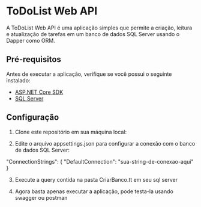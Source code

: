 # ToDoList Web API

A ToDoList Web API é uma aplicação simples que permite a criação, leitura e atualização de tarefas em um banco de dados SQL Server usando o Dapper como ORM.

## Pré-requisitos

Antes de executar a aplicação, verifique se você possui o seguinte instalado:

- [ASP.NET Core SDK](https://dotnet.microsoft.com/download)
- [SQL Server](https://www.microsoft.com/en-us/sql-server/sql-server-downloads)

## Configuração

1. Clone este repositório em sua máquina local:

2. Edite o arquivo appsettings.json para configurar a conexão com o banco de dados SQL Server:

"ConnectionStrings": {
    "DefaultConnection": "sua-string-de-conexao-aqui"
}

3. Execute a query contida na pasta CriarBanco.tt em seu sql server

4. Agora basta apenas executar a aplicação, pode testa-la usando swagger ou postman
